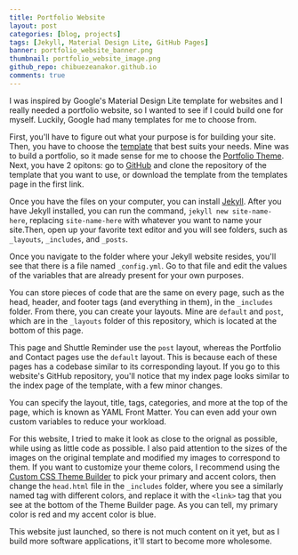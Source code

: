 ```yaml
---
title: Portfolio Website
layout: post
categories: [blog, projects]
tags: [Jekyll, Material Design Lite, GitHub Pages]
banner: portfolio_website_banner.png
thumbnail: portfolio_website_image.png
github_repo: chibuezeanakor.github.io
comments: true
---
```


I was inspired by Google's Material Design Lite template for websites and I really needed a portfolio website, so I wanted to see if I could build one for myself. Luckily, Google had many templates for me to choose from.

First, you'll have to figure out what your purpose is for building your site. Then, you have to choose the [template][1] that best suits your needs. Mine was to build a portfolio, so it made sense for me to choose the [Portfolio Theme][2]. Next, you have 2 opitons: go to [GitHub][3] and clone the repository of the template that you want to use, or download the template from the templates page in the first link.

Once you have the files on your computer, you can install [Jekyll][4]. After you have Jekyll installed, you can run the command, `jekyll new site-name-here`, replacing `site-name-here` with whatever you want to name your site.Then, open up your favorite text editor and you will see folders, such as `_layouts`, `_includes`, and `_posts`.

Once you navigate to the folder where your Jekyll website resides, you'll see that there is a file named `_config.yml`. Go to that file and edit the values of the variables that are already present for your own purposes.

You can store pieces of code that are the same on every page, such as the head, header, and footer tags (and everything in them), in the `_includes` folder. From there, you can create your layouts. Mine are `default` and `post`, which are in the `_layouts` folder of this repository, which is located at the bottom of this page. 

This page and Shuttle Reminder use the `post` layout, whereas the Portfolio and Contact pages use the `default` layout. This is because each of these pages has a codebase similar to its corresponding layout. If you go to this website's GitHub repository, you'll notice that my index page looks similar to the index page of the template, with a few minor changes.

You can specify the layout, title, tags, categories, and more at the top of the page, which is known as YAML Front Matter. You can even add your own custom variables to reduce your workload.

For this website, I tried to make it look as close to the orignal as possible, while using as little code as possible. I also paid attention to the sizes of the images on the original template and modified my images to correspond to them. If you want to customize your theme colors, I recommend using the [Custom CSS Theme Builder][5] to pick your primary and accent colors, then change the `head.html` file in the `_includes` folder, where you see a similarly named tag with different colors, and replace it with the `<link>` tag that you see at the bottom of the Theme Builder page. As you can tell, my primary color is red and my accent color is blue.

This website just launched, so there is not much content on it yet, but as I build more software applications, it'll start to become more wholesome.



[1]: https://getmdl.io/templates/index.html
[2]: https://getmdl.io/templates/portfolio/index.html
[3]: https://github.com/google/material-design-lite/tree/mdl-1.x/templates
[4]: http://jekyllrb.com
[5]: https://getmdl.io/customize/index.html
